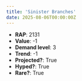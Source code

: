 ```yaml
---
title: 'Sinister Branches'
date: 2025-08-06T00:00:00Z
---
```

- **RAP**: 2131
- **Value**: -1
- **Demand level**: 3
- **Trend**: -1
- **Projected?**: True
- **Hyped?**: True
- **Rare?**: True
